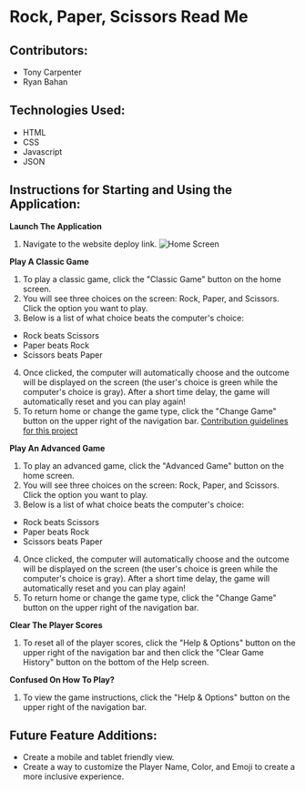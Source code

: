 # Rock, Paper, Scissors Read Me
## Contributors:
- Tony Carpenter
- Ryan Bahan

## Technologies Used:
- HTML
- CSS
- Javascript
- JSON

## Instructions for Starting and Using the Application:
**Launch The Application**
1. Navigate to the website deploy link.
![Home Screen](https://github.com/[username]/[reponame]/blob/[branch]/home_screen.jpeg?raw=true)


**Play A Classic Game**
1. To play a classic game, click the "Classic Game" button on the home screen.
2. You will see three choices on the screen: Rock, Paper, and Scissors. Click the option you want to play.
3. Below is a list of what choice beats the computer's choice:
- Rock beats Scissors
- Paper beats Rock
- Scissors beats Paper
4. Once clicked, the computer will automatically choose and the outcome will be displayed on the screen (the user's choice is green while the computer's choice is gray). After a short time delay, the game will automatically reset and you can play again!
5. To return home or change the game type, click the "Change Game" button on the upper right of the navigation bar.
[Contribution guidelines for this project](images/home_screen.jpeg)

**Play An Advanced Game**
1. To play an advanced game, click the "Advanced Game" button on the home screen.
2. You will see three choices on the screen: Rock, Paper, and Scissors. Click the option you want to play.
3. Below is a list of what choice beats the computer's choice:
- Rock beats Scissors
- Paper beats Rock
- Scissors beats Paper
4. Once clicked, the computer will automatically choose and the outcome will be displayed on the screen (the user's choice is green while the computer's choice is gray). After a short time delay, the game will automatically reset and you can play again!
5. To return home or change the game type, click the "Change Game" button on the upper right of the navigation bar.

**Clear The Player Scores**
1. To reset all of the player scores, click the "Help & Options" button on the upper right of the navigation bar and then click the "Clear Game History" button on the bottom of the Help screen.

**Confused On How To Play?**
1. To view the game instructions, click the "Help & Options" button on the upper right of the navigation bar.

## Future Feature Additions:
- Create a mobile and tablet friendly view.
- Create a way to customize the Player Name, Color, and Emoji to create a more inclusive experience.
